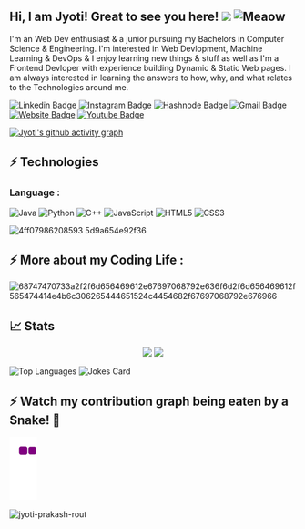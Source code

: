 ## Hi, I am Jyoti! Great to see you here! <img src="https://raw.githubusercontent.com/aemmadi/aemmadi/master/wave.gif" width="30px">  <img src="https://i.imgur.com/veZrcC7.gif" alt="Meaow" width="50" /> 


I'm an Web Dev enthusiast & a junior pursuing my Bachelors in Computer Science & Engineering. I'm interested in Web Devlopment, Machine Learning & DevOps & I enjoy learning new things & stuff as well as I'm a Frontend Devloper with experience building Dynamic & Static Web pages. I am always interested in learning the answers to how, why, and what relates to the Technologies around me.








[![Linkedin Badge](https://img.shields.io/badge/-jyotiprakashrout-blue?style=flat-square&logo=Linkedin&logoColor=white&link=https://www.linkedin.com/in/jyoti-prakash-rout)](https://www.linkedin.com/in/jyoti-prakash-rout/)
[![Instagram Badge](https://img.shields.io/badge/-jyotiprakash.rout-purple?style=flat-square&logo=instagram&logoColor=white&link=https://www.instagram.com/codeistjoke/)](https://www.instagram.com/codeistjoke/)
[![Hashnode Badge](https://img.shields.io/badge/-@jyotiprakashrout-03a57a?style=flat-square&labelColor=000000&logo=Hashnode&link=https://jyoti-prakash-rout.hashnode.dev/)](https:https://jyoti-prakash-rout.hashnode.dev/)
[![Gmail Badge](https://img.shields.io/badge/-jyotiprakashrout574@gmail.com-c14438?style=flat-square&logo=Gmail&logoColor=white&link=mailto:jyotiprakashrout574@gmail.com)](mailto:jyotiprakashrout574@gmail.com)
[![Website Badge](https://img.shields.io/badge/-Portfolio-black?style=flat-square&logo=Wordpress&logoColor=white&link=https://jyotiprakashrout-link/)](https:/jyotiprakashrout-link/)
[![Youtube Badge](https://img.shields.io/badge/-Jyotiprakah%20Rout-darkred?style=flat-square&logo=youtube&logoColor=white&link=https:https://www.youtube.com/channel/UCGdAHESH2emgIHv4I98u8Cg)](https://https://www.youtube.com/channel/UCGdAHESH2emgIHv4I98u8Cg)


[![Jyoti's github activity graph](https://activity-graph.herokuapp.com/graph?username=jyoti-prakash-rout&theme=xcode)](https://git.io/jyoti-prakash-rout)



## ⚡ Technologies

### Language :
![Java](https://img.shields.io/badge/-java-E34A86?style=flat-square&logo=java)
![Python](https://img.shields.io/badge/-Python-black?style=flat-square&logo=Python)
![C++](https://img.shields.io/badge/-C++-00599C?style=flat-square&logo=c)
![JavaScript](https://img.shields.io/badge/-JavaScript-black?style=flat-square&logo=javascript)
![HTML5](https://img.shields.io/badge/-HTML5-E34F26?style=flat-square&logo=html5&logoColor=white)
![CSS3](https://img.shields.io/badge/-CSS3-1572B6?style=flat-square&logo=css3)



![4ff07986208593 5d9a654e92f36](https://user-images.githubusercontent.com/85782825/138763017-8429bfb4-44aa-49d9-ae7c-4bcf3a3e6de3.gif)




## ⚡ More about my Coding Life :


![68747470733a2f2f6d656469612e67697068792e636f6d2f6d656469612f565474414e4b6c306265444651524c4454682f67697068792e676966](https://user-images.githubusercontent.com/85782825/137878929-78f23f18-1d13-4f53-9a5e-88431b0f65a3.gif)

## 📈 Stats
<p align="center">
	
  <img width="48%" src="https://github-readme-stats.vercel.app/api?username=jyoti-prakash-rout&show_icons=true&theme=tokyonight" />
  <img width="48%" src="https://github-readme-streak-stats.herokuapp.com/?user=jyoti-prakash-rout&theme=tokyonight" />
</p>

![Top Languages](https://github-readme-stats.vercel.app/api/top-langs/?username=jyoti-prakash-rout)      ![Jokes Card](https://readme-jokes.vercel.app/api) 




## ⚡ Watch my contribution graph being eaten by a Snake! 🐍


![snake gif](https://github.com/jyoti-prakash-rout/jyoti-prakash-rout/blob/output/github-contribution-grid-snake.gif)


<p align="left"> <img src="https://komarev.com/ghpvc/?username=jyoti-prakash-rout&label=Profile%20views&color=0e75b6&style=flat" alt="jyoti-prakash-rout" /> </p>





